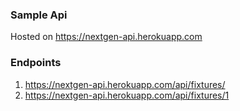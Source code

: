### Sample Api
Hosted on https://nextgen-api.herokuapp.com

### Endpoints
1. https://nextgen-api.herokuapp.com/api/fixtures/
2. https://nextgen-api.herokuapp.com/api/fixtures/1
